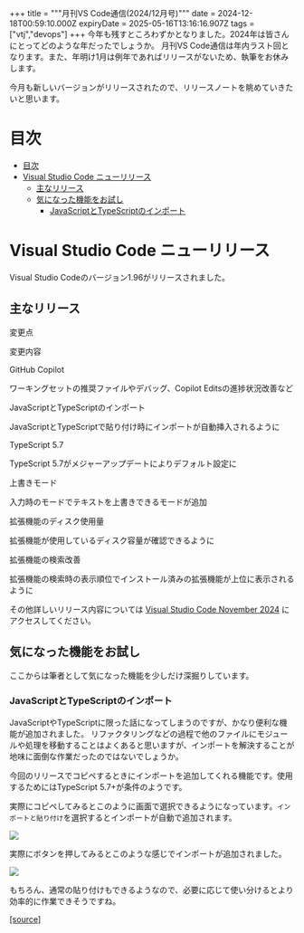 +++
title = """月刊VS Code通信(2024/12月号)"""
date = 2024-12-18T00:59:10.000Z
expiryDate = 2025-05-16T13:16:16.907Z
tags = ["vtj","devops"]
+++
今年も残すところわずかとなりました。2024年は皆さんにとってどのような年だったでしょうか。 月刊VS Code通信は年内ラスト回となります。また、年明け1月は例年であればリリースがないため、執筆をお休みします。

今月も新しいバージョンがリリースされたので、リリースノートを眺めていきたいと思います。

目次
==

*   [目次](#目次)
*   [Visual Studio Code ニューリリース](#Visual-Studio-Code-ニューリリース)
    *   [主なリリース](#主なリリース)
    *   [気になった機能をお試し](#気になった機能をお試し)
        *   [JavaScriptとTypeScriptのインポート](#JavaScriptとTypeScriptのインポート)

Visual Studio Code ニューリリース
==========================

Visual Studio Codeのバージョン1.96がリリースされました。

主なリリース
------

変更点

変更内容

GitHub Copilot

ワーキングセットの推奨ファイルやデバッグ、Copilot Editsの進捗状況改善など

JavaScriptとTypeScriptのインポート

JavaScriptとTypeScriptで貼り付け時にインポートが自動挿入されるように

TypeScript 5.7

TypeScript 5.7がメジャーアップデートによりデフォルト設定に

上書きモード

入力時のモードでテキストを上書きできるモードが追加

拡張機能のディスク使用量

拡張機能が使用しているディスク容量が確認できるように

拡張機能の検索改善

拡張機能の検索時の表示順位でインストール済みの拡張機能が上位に表示されるように

その他詳しいリリース内容については [Visual Studio Code November 2024](https://code.visualstudio.com/updates/v1_96) にアクセスしてください。

気になった機能をお試し
-----------

ここからは筆者として気になった機能を少しだけ深掘りしています。

### JavaScriptとTypeScriptのインポート

JavaScriptやTypeScriptに限った話になってしまうのですが、かなり便利な機能が追加されました。 リファクタリングなどの過程で他のファイルにモジュールや処理を移動することはよくあると思いますが、インポートを解決することが地味に面倒な作業だったのではないでしょうか。

今回のリリースでコピペするときにインポートを追加してくれる機能です。使用するためにはTypeScript 5.7+が条件のようです。

実際にコピペしてみるとこのように画面で選択できるようになっています。`インポートと貼り付け`を選択するとインポートが自動で追加されます。

![](https://cdn-ak.f.st-hatena.com/images/fotolife/v/virtualtech/20241218/20241218095911.png)

実際にボタンを押してみるとこのような感じでインポートが追加されました。

![](https://cdn-ak.f.st-hatena.com/images/fotolife/v/virtualtech/20241218/20241218095914.png)

もちろん、通常の貼り付けもできるようなので、必要に応じて使い分けるとより効率的に作業できそうですね。

[[source]](https://devops-blog.virtualtech.jp/entry/20241218/1734483550)
